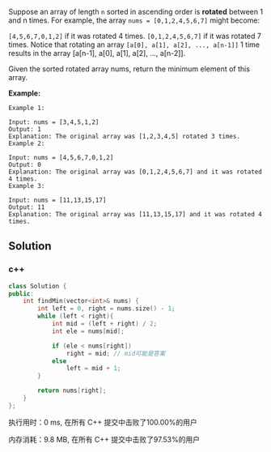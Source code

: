 Suppose an array of length `n` sorted in ascending order is **rotated** between 1 and n times. For example, the array `nums = [0,1,2,4,5,6,7]` might become:

`[4,5,6,7,0,1,2]` if it was rotated 4 times.
`[0,1,2,4,5,6,7]` if it was rotated 7 times.
Notice that rotating an array `[a[0], a[1], a[2], ..., a[n-1]]` 1 time results in the array [a[n-1], a[0], a[1], a[2], ..., a[n-2]].

Given the sorted rotated array nums, return the minimum element of this array.



 **Example:**

```
Example 1:

Input: nums = [3,4,5,1,2]
Output: 1
Explanation: The original array was [1,2,3,4,5] rotated 3 times.
Example 2:

Input: nums = [4,5,6,7,0,1,2]
Output: 0
Explanation: The original array was [0,1,2,4,5,6,7] and it was rotated 4 times.
Example 3:

Input: nums = [11,13,15,17]
Output: 11
Explanation: The original array was [11,13,15,17] and it was rotated 4 times. 
```

## Solution
### c++

```c++
class Solution {
public:
    int findMin(vector<int>& nums) {
        int left = 0, right = nums.size() - 1;
        while (left < right){
            int mid = (left + right) / 2;
            int ele = nums[mid];

            if (ele < nums[right])
                right = mid; // mid可能是答案
            else
                left = mid + 1;
        }

        return nums[right];
    }
};
```

执行用时：0 ms, 在所有 C++ 提交中击败了100.00%的用户

内存消耗：9.8 MB, 在所有 C++ 提交中击败了97.53%的用户